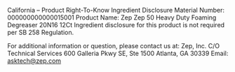  
 
 
California – Product Right-To-Know Ingredient Disclosure 
Material Number: 000000000000015001 
Product Name: Zep Zep 50 Heavy Duty Foaming Degreaser 20N16 12Ct 
Ingredient disclosure for this product is not required per SB 258 Regulation. 
 
For additional information or question, please contact us at: 
Zep, Inc. 
C/O Technical Services 
600 Galleria Pkwy SE, Ste 1500 
Atlanta, GA 30339 
Email: asktech@zep.com 
 
 
 
 
